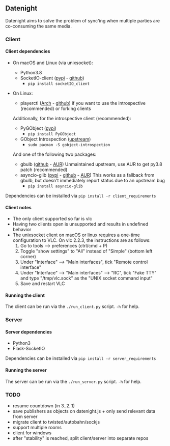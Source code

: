 ## Datenight ##

Datenight aims to solve the problem of sync'ing when multiple parties are co-consuming the same media.


### Client ###


#### Client dependencies ####

- On macOS and Linux (via unixsocket):
	- Python3.8
	- SocketIO-client ([pypi](https://pypi.python.org/pypi/socketIO-client) - [github](https://github.com/invisibleroads/socketIO-client))
		- `pip install socketIO_client`
- On Linux:
	- playerctl ([Arch](https://www.archlinux.org/packages/community/x86_64/playerctl/) - [github](https://github.com/acrisci/playerctl)) if you want to use the introspective (recommended) or forking clients

	Additionally, for the introspective client (recommended):
	- PyGObject ([pypi](https://pypi.org/project/PyGObject/))
		- `pip install PyGObject`
	- GObject Introspection ([upstream](https://wiki.gnome.org/Projects/GObjectIntrospection))
		- `sudo pacman -S gobject-introspection`

	And one of the following two packages:
	- gbulb ([github](https://github.com/nathan-hoad/gbulb) - [AUR](https://aur.archlinux.org/packages/python-gbulb/)) Unmaintained upstream, use AUR to get py3.8 patch (recommended)
	- asyncio-glib ([pypi](https://pypi.python.org/pypi/asyncio-glib) - [github](https://github.com/jhenstridge/asyncio-glib) - [AUR](https://aur.archlinux.org/packages/python-asyncio-glib/)) This works as a fallback from gbulb, but doesn't immediately report status due to an upstream bug
		- `pip install asyncio-glib`

Dependencies can be installed via `pip install -r client_requirements`


#### Client notes ####

- The only client supported so far is vlc
- Having two clients open is unsupported and results in undefined behavior
- The unixsocket client on macOS or linux requires a one-time configuration to VLC. On vlc 2.2.3, the instructions are as follows:
	1. Go to tools --> preferences (ctrl/cmd + P)
	2. Toggle "show settings" to "All" instead of "Simple" (bottom left corner)
	3. Under "Interface" --> "Main interfaces", tick "Remote control interface"
	4. Under "Interface" --> "Main interfaces" --> "RC", tick "Fake TTY" and type "/tmp/vlc.sock" as the "UNIX socket command input"
	5. Save and restart VLC


#### Running the client ####

The client can be run via the `./run_client.py` script. `-h` for help.


### Server ###


#### Server dependencies ####

- Python3
- Flask-SocketIO

Dependencies can be installed via `pip install -r server_requirements`


#### Running the server ####

The server can be run via the `./run_server.py` script. `-h` for help.


### TODO ###

- resume countdown (in 3..2..1)
- save publishers as objects on datenight.js + only send relevant data from server
- migrate client to twisted/autobahn/sockjs
- support multiple rooms
- client for windows
- after "stability" is reached, split client/server into separate repos
